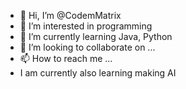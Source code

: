 - 👋 Hi, I’m @CodemMatrix
- 👀 I’m interested in programming 
- 🌱 I’m currently learning Java, Python
- 💞️ I’m looking to collaborate on ...
- 📫 How to reach me ...
- I am currently also learning making AI  
<!---
CodemMatrix/CodemMatrix is a ✨ special ✨ repository because its `README.md` (this file) appears on your GitHub profile.
You can click the Preview link to take a look at your changes.
--->
